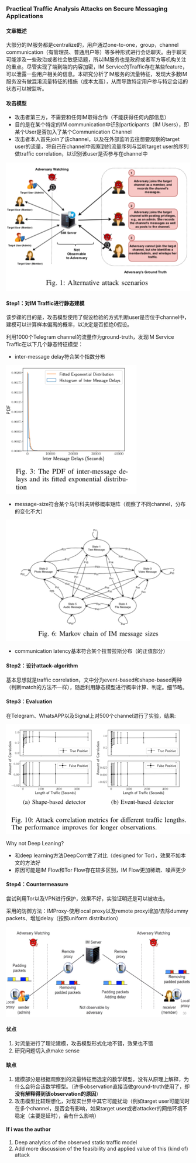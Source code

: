 ### Practical Traffic Analysis Attacks on Secure Messaging Applications

#### 文章概述

大部分的IM服务都是centralize的，用户通过one-to-one，group，channel communication（有管理员、普通用户等）等多种形式进行会话聊天。由于聊天可能涉及一些政治或者社会敏感话题，所以IM服务也是政府或者军方等机构关注的重点。尽管实现了端到端的内容加密，IM Service的Traffic存在某些feature，可以泄露一些用户相关的信息。本研究分析了IM服务的流量特征，发现大多数IM服务没有做混淆流量特征的措施（成本太高），从而导致特定用户参与特定会话的状态可以被监听。

#### 攻击模型

+ 攻击者第三方，不需要和任何IM取得合作（不能获得任何内部信息）
+ 目的是在某个特定的IM communication中识别participants（IM Users），即某个User是否加入了某个Communication Channel
+ 攻击者本人首先join了该channel，以及在外部监听去往想要观察的target user的流量，将自己在channel中观察到的流量序列与监听target user的序列做traffic correlation，以识别该user是否参与在channel中

![DFFF78C3-79CA-461A-B2D4-52CE1AB7F302](image/DFFF78C3-79CA-461A-B2D4-52CE1AB7F302.png)

#### Step1：对IM Traffic进行静态建模

该步骤的目的是，攻击模型使用了假设检验的方式判断user是否位于channel中，建模可以计算样本偏离的概率，以决定是否拒绝0假设。

利用1000个Telegram channel的流量作为ground-truth，发现IM Service Traffic在以下几个静态特征模型：

* inter-message delay符合某个指数分布

![05BF7FD8-2E25-465C-A725-B69CC4892D43](image/05BF7FD8-2E25-465C-A725-B69CC4892D43.png)



* message-size符合某个马尔科夫转移概率矩阵（观察了不同channel，分布的变化不大）

![F557380A-71FF-4FA3-BB4B-42B870CFE25F](image/F557380A-71FF-4FA3-BB4B-42B870CFE25F.png)

* communication latency基本符合某个拉普拉斯分布（的正值部分）



#### Step2：设计attack-algorithm

基本思想就是traffic correlation，文中分为event-based和shape-based两种（判断match的方法不一样），随后利用静态模型进行概率计算、判定。细节略。



#### Step3：Evaluation

在Telegram、WhatsAPP以及Signal上对500个channel进行了实验，结果:

![9D9A9A20-09D2-42A6-8B89-513411668C9A](image/9D9A9A20-09D2-42A6-8B89-513411668C9A.png)

Why not Deep Leaning?

* 和deep learning方法DeepCorr做了对比（designed for Tor），效果不如本文的方法好
* 原因可能是IM Flow和Tor Flow存在较多区别，IM Flow更加稀疏、噪声更少



#### Step4：Countermeasure

尝试利用Tor以及VPN进行保护，效果不好，实验证明还是可以被攻击。

采用的防御方法：IMProxy-使用local proxy以及remote proxy增加/去除dummy packets、增加delay（按照uniform distribution）

![80EBB143-B1F6-4490-B936-57675C4D2591](image/80EBB143-B1F6-4490-B936-57675C4D2591.png)

#### 优点

1. 对流量进行了理论建模，攻击模型形式化地不错，效果也不错
2. 研究问题切入点make sense

#### 缺点

1. 建模部分是根据观察到的流量特征而选定的数学模型，没有从原理上解释，为什么会符合该数学模型。（许多observation直接当做ground-truth使用了，却**没有解释得到该observation的原因**）
2. 攻击模型比较理想化，对现实世界中其它可能扰动（例如target user可能同时在多个channel，是否会有影响，如果target user或者attacker的网络环境不稳定（主要是延时），会有什么影响）



#### If i was the author

1. Deep analytics of the observed static traffic model
2. Add more discussion of the feasibility and applied value of this (kind of) attack